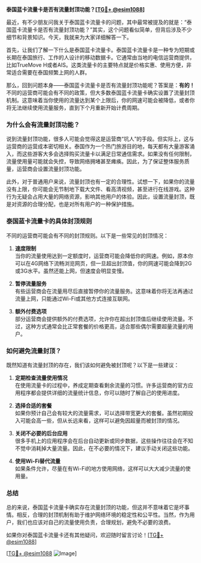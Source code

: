 **泰国蓝卡流量卡是否有流量封顶功能？[[TG💪+ @esim1088](https://t.me/s/esim1088)]**

最近，有不少朋友问我关于泰国蓝卡流量卡的问题，其中最常被提及的就是：“泰国蓝卡流量卡是否有流量封顶功能？”其实，这个问题看似简单，但背后涉及不少细节和背景知识。今天，我就来为大家详细解答一下。

首先，让我们了解一下什么是泰国蓝卡流量卡。泰国蓝卡流量卡是一种专为短期或长期在泰国旅行、工作的人设计的移动数据卡。它通常由当地的电信运营商提供，比如TrueMove H或者AIS。这类流量卡的主要特点就是价格实惠、使用方便，非常适合需要在泰国频繁上网的人群。

那么，回到问题本身——泰国蓝卡流量卡是否有流量封顶功能呢？答案是：**有的！** 不同的运营商可能会有不同的政策，但大多数泰国蓝卡流量卡确实设置了流量封顶机制。这意味着当你使用的流量达到某个上限后，你的网速可能会被降低，或者你将无法继续使用流量服务，直到下个月重新开始计费周期。

### **为什么会有流量封顶功能？**

说到流量封顶功能，很多人可能会觉得这是运营商“坑人”的手段。但实际上，这与运营商的运营成本密切相关。泰国作为一个热门旅游目的地，每天都有大量游客涌入，而这些游客大多会选择购买流量卡以满足日常通信需求。如果没有任何限制，流量使用量可能就会失控，导致网络拥堵甚至瘫痪。因此，为了保证整体服务质量，运营商会设置流量封顶功能。

此外，对于普通用户来说，流量封顶也有一定的合理性。试想一下，如果你的流量没有上限，你可能会无节制地下载大文件、看高清视频，甚至进行在线游戏。这种行为无疑会占用大量的网络资源，影响其他用户的体验。因此，设置流量封顶，既是对资源的合理分配，也是对所有用户的一种保护措施。

### **泰国蓝卡流量卡的具体封顶规则**

不同的运营商可能会有不同的封顶规则。以下是一些常见的封顶情况：

1. **速度限制**  
   当你的流量使用达到一定额度时，运营商可能会降低你的网速。例如，原本你可以在4G网络下流畅浏览网页，但一旦超出封顶值，你的网速可能会降到2G或3G水平。虽然还能上网，但速度会明显变慢。

2. **暂停流量服务**  
   有些运营商会在流量用尽后直接暂停你的流量服务。这意味着你将无法再通过流量上网，只能通过Wi-Fi或其他方式连接互联网。

3. **额外付费选项**  
   部分运营商会提供额外的付费选项，允许你在超出封顶值后继续使用流量。不过，这种方式通常会比正常套餐的价格更高，适合那些偶尔需要超量流量的用户。

### **如何避免流量封顶？**

既然知道有流量封顶的存在，我们该如何避免被封顶呢？以下是一些建议：

1. **定期检查流量使用情况**  
   在使用流量卡的过程中，养成定期查看剩余流量的习惯。许多运营商的官方应用程序都会提供详细的流量统计信息，你可以随时了解自己的使用进度。

2. **选择合适的套餐**  
   如果你预计自己会有较大的流量需求，可以选择带宽更大的套餐。虽然初期投入可能会高一些，但从长远来看，这样可以避免因超量而被封顶的情况。

3. **关闭不必要的后台应用**  
   很多手机上的应用程序会在后台自动更新或同步数据，这些操作往往会在不知不觉中消耗掉大量流量。因此，在不必要的情况下，建议手动关闭这些功能。

4. **使用Wi-Fi替代流量**  
   如果条件允许，尽量在有Wi-Fi的地方使用网络，这样可以大大减少流量的使用量。

### **总结**

总的来说，泰国蓝卡流量卡确实存在流量封顶的功能，但这并不意味着它是坏事情。相反，合理的封顶机制有助于维护网络环境的稳定性和公平性。当然，作为用户，我们也应该对自己的流量使用负责，合理规划，避免不必要的浪费。

如果你对泰国蓝卡流量卡还有其他疑问，欢迎随时留言讨论！[[TG💪+ @esim1088](https://t.me/s/esim1088)] 

[[TG💪+ @esim1088](https://t.me/s/esim1088) ![Image](https://i.postimg.cc/4NQfJmqS/Snipaste-2025-05-13-00-14-12.png)]